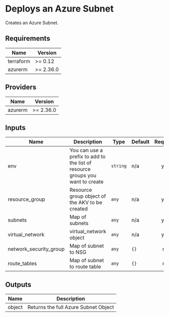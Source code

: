 # Deploys an Azure Subnet

Creates an Azure Subnet.

## Requirements

| Name | Version |
|------|---------|
| terraform | >= 0.12 |
| azurerm | >= 2.36.0 |

## Providers

| Name | Version |
|------|---------|
| azurerm | >= 2.36.0 |

## Inputs

| Name | Description | Type | Default | Required |
|------|-------------|------|---------|:--------:|
| env | You can use a prefix to add to the list of resource groups you want to create | `string` | n/a | yes |
| resource\_group | Resource group object of the AKV to be created | `any` | n/a | yes |
| subnets | Map of subnets | `any` | n/a | yes |
| virtual\_network | virtual\_network object | `any` | n/a | yes |
| network\_security\_group | Map of subnet to NSG | `any` | `{}` | no |
| route\_tables | Map of subnet to route table | `any` | `{}` | no |

## Outputs

| Name | Description |
|------|-------------|
| object | Returns the full Azure Subnet Object |

